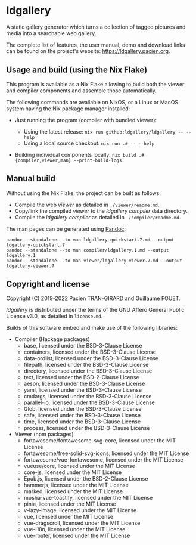 ldgallery
=========

A static gallery generator which turns a collection of tagged pictures and
media into a searchable web gallery.

The complete list of features, the user manual, demo and download links can be
found on the project's website: <https://ldgallery.pacien.org>.


Usage and build (using the Nix Flake)
-------------------------------------

This program is available as a Nix Flake allowing to build both the viewer
and compiler components and assemble those automatically.

The following commands are available on NixOS, or a Linux or MacOS system
having the Nix package manager installed:

* Just running the program (compiler with bundled viewer):
  * Using the latest release: `nix run github:ldgallery/ldgallery -- --help`
  * Using a local source checkout: `nix run .# -- --help`

* Building individual components locally:
  `nix build .#{compiler,viewer,man} --print-build-logs`


Manual build
------------

Without using the Nix Flake, the project can be built as follows:

* Compile the web _viewer_ as detailed in `./viewer/readme.md`.
* Copy/link the compiled _viewer_ to the _ldgallery compiler_ data directory.
* Compile the _ldgallery compiler_ as detailed in `./compiler/readme.md`.


The man pages can be generated using [Pandoc]:

```
pandoc --standalone --to man ldgallery-quickstart.7.md --output ldgallery-quickstart.7
pandoc --standalone --to man compiler/ldgallery.1.md --output ldgallery.1
pandoc --standalone --to man viewer/ldgallery-viewer.7.md --output ldgallery-viewer.7
```

[Pandoc]: https://pandoc.org/


Copyright and license
---------------------

Copyright (C) 2019-2022  Pacien TRAN-GIRARD and Guillaume FOUET.

_ldgallery_ is distributed under the terms of the GNU Affero General Public
License v3.0, as detailed in `license.md`.

Builds of this software embed and make use of the following libraries:

* Compiler (Hackage packages)
  * base, licensed under the BSD-3-Clause License
  * containers, licensed under the BSD-3-Clause License
  * data-ordlist, licensed under the BSD-3-Clause License
  * filepath, licensed under the BSD-3-Clause License
  * directory, licensed under the BSD-3-Clause License
  * text, licensed under the BSD-2-Clause License
  * aeson, licensed under the BSD-3-Clause License
  * yaml, licensed under the BSD-3-Clause License
  * cmdargs, licensed under the BSD-3-Clause License
  * parallel-io, licensed under the BSD-3-Clause License
  * Glob, licensed under the BSD-3-Clause License
  * safe, licensed under the BSD-3-Clause License
  * time, licensed under the BSD-3-Clause License
  * process, licensed under the BSD-3-Clause License
* Viewer (npm packages)
  * fortawesome/fontawesome-svg-core, licensed under the MIT License
  * fortawesome/free-solid-svg-icons, licensed under the MIT License
  * fortawesome/vue-fontawesome, licensed under the MIT License
  * vueuse/core, licensed under the MIT License
  * core-js, licensed under the MIT License
  * Epub.js, licensed under the BSD-2-Clause License
  * hammerjs, licensed under the MIT License
  * marked, licensed under the MIT License
  * mosha-vue-toastify, licensed under the MIT License
  * pinia, licensed under the MIT License
  * v-lazy-image, licensed under the MIT License
  * vue, licensed under the MIT License
  * vue-dragscroll, licensed under the MIT License
  * vue-i18n, licensed under the MIT License
  * vue-router, licensed under the MIT License

